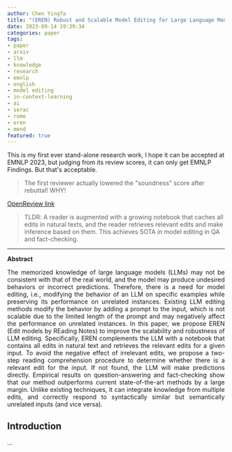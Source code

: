 ```yaml
---
author: Chen Yingfa
title: "(EREN) Robust and Scalable Model Editing for Large Language Models"
date: 2023-09-14 19:39:34
categories: paper
tags:
- paper
- arxiv
- llm
- knowledge
- research
- emnlp
- english
- model editing
- in-context-learning
- ai
- serac
- rome
- eren
- mend
featured: true
---
```


This is my first ever stand-alone research work, I hope it can be accepted at EMNLP 2023, but judging from its review scores, it can only get EMNLP Findings. But that's acceptable.

<!-- more -->

> The first reviewer actually lowered the "soundness" score after rebuttal! WHY!

[OpenReview link](https://openreview.net/forum?id=vDUsGqCIyb&noteId=K2D6oCGNlE)

> TLDR: A reader is augmented with a growing notebook that caches all edits in natural texts, and the reader retrieves relevant edits and make inference based on them. This achieves SOTA in model editing in QA and fact-checking.

---

<strong>Abstract</strong>
<div style="text-align: justify;">
The memorized knowledge of large language models (LLMs) may not be consistent with that of the real world, and the model may produce undesired behaviors or incorrect predictions. Therefore, there is a need for model editing, i.e., modifying the behavior of an LLM on specific examples while preserving its performance on unrelated instances. Existing LLM editing methods modify the behavior by adding a prompt to the input, which is not scalable due to the limited length of the prompt and may negatively affect the performance on unrelated instances. In this paper, we propose EREN (Edit models by REading Notes) to improve the scalability and robustness of LLM editing. Specifically, EREN complements the LLM with a notebook that contains all edits in natural text and retrieves the relevant edits for a given input. To avoid the negative effect of irrelevant edits, we propose a two-step reading comprehension procedure to determine whether there is a relevant edit for the input. If not found, the LLM will make predictions directly. Empirical results on question-answering and fact-checking show that our method outperforms current state-of-the-art methods by a large margin. Unlike existing techniques, it can integrate knowledge from multiple edits, and correctly respond to syntactically similar but semantically unrelated inputs (and vice versa).
</div>

## Introduction

...

